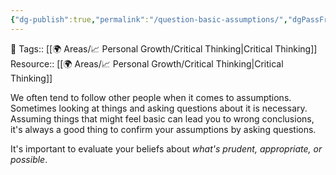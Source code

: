 ```yaml
---
{"dg-publish":true,"permalink":"/question-basic-assumptions/","dgPassFrontmatter":true,"noteIcon":"1","created":"2023-11-14T21:08:43.938+05:30","updated":"2023-12-17T19:08:16.606+05:30"}
---
```


🧶 Tags:: [[🌍 Areas/📈 Personal Growth/Critical Thinking\|Critical Thinking]]
Resource:: [[🌍 Areas/📈 Personal Growth/Critical Thinking\|Critical Thinking]]

We often tend to follow other people when it comes to assumptions. Sometimes looking at things and asking questions about it is necessary. Assuming things that might feel basic can lead you to wrong conclusions, it's always a good thing to confirm your assumptions by asking questions.

It's important to evaluate your beliefs about *what's prudent, appropriate, or possible*.